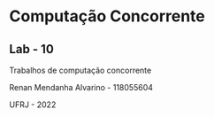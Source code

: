 # Computação Concorrente
## Lab - 10

Trabalhos de computação concorrente

Renan Mendanha Alvarino - 118055604

UFRJ - 2022